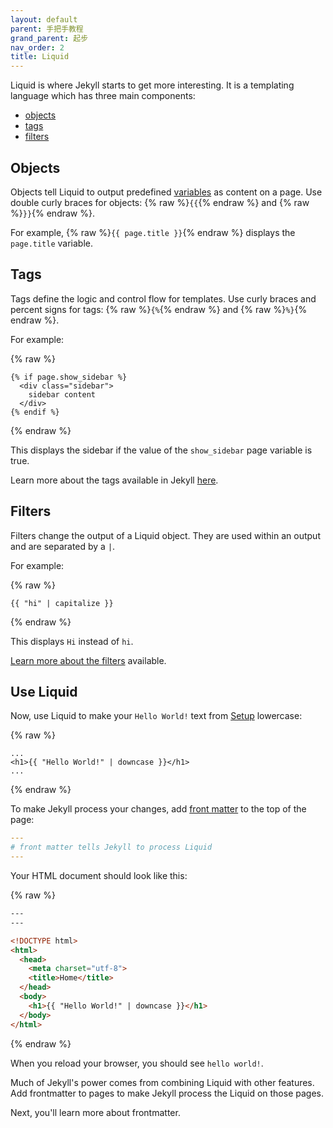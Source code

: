 ```yaml
---
layout: default
parent: 手把手教程
grand_parent: 起步
nav_order: 2
title: Liquid
---
```


Liquid is where Jekyll starts to get more interesting. It is a templating
language which has three main components: 
  * [objects](#objects)
  * [tags](#tags) 
  * [filters](#filters)

## Objects

Objects tell Liquid to output predefined [variables](../../variables/) as content on a page. Use double curly braces for objects: {% raw %}`{{`{% endraw %} and {% raw %}`}}`{% endraw %}. 

For example, {% raw %}`{{ page.title }}`{% endraw %} displays the `page.title` variable.

## Tags

Tags define the logic and control flow for templates. Use curly
braces and percent signs for tags: {% raw %}`{%`{% endraw %} and
{% raw %}`%}`{% endraw %}. 

For example:

{% raw %}
```liquid
{% if page.show_sidebar %}
  <div class="sidebar">
    sidebar content
  </div>
{% endif %}
```
{% endraw %}

This displays the sidebar if the value of the `show_sidebar` page variable is true. 

Learn more about the tags available in Jekyll [here](/docs/liquid/tags/).

## Filters

Filters change the output of a Liquid object. They are used within an output
and are separated by a `|`. 

For example:

{% raw %}
```liquid
{{ "hi" | capitalize }}
```
{% endraw %}

This displays `Hi` instead of `hi`. 

[Learn more about the filters](/docs/liquid/filters/) available.

## Use Liquid

Now, use Liquid to make your `Hello World!` text from [Setup](../01-setup/) lowercase:

{% raw %}
```liquid
...
<h1>{{ "Hello World!" | downcase }}</h1>
...
```
{% endraw %}

To make Jekyll process your changes, add [front matter](../03-front-matter/) to the top of the page:

```yaml
---
# front matter tells Jekyll to process Liquid
---
```

Your HTML document should look like this:

{% raw %}
```html
---
---

<!DOCTYPE html>
<html>
  <head>
    <meta charset="utf-8">
    <title>Home</title>
  </head>
  <body>
    <h1>{{ "Hello World!" | downcase }}</h1>
  </body>
</html>
```
{% endraw %}

When you reload your browser, you should see `hello world!`. 

Much of Jekyll's power comes from combining Liquid with other features. Add frontmatter to pages to make Jekyll process the Liquid on those pages.

Next, you'll learn more about frontmatter.
